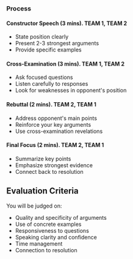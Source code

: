 ### Process



#### Constructor Speech (3 mins). TEAM 1, TEAM 2

- State position clearly
- Present 2-3 strongest arguments
- Provide specific examples

#### Cross-Examination (3 mins). TEAM 1, TEAM 2

- Ask focused questions
- Listen carefully to responses
- Look for weaknesses in opponent's position

#### Rebuttal (2 mins). TEAM 2, TEAM 1

- Address opponent's main points
- Reinforce your key arguments
- Use cross-examination revelations

#### Final Focus (2 mins). TEAM 2, TEAM 1

- Summarize key points
- Emphasize strongest evidence
- Connect back to resolution

## Evaluation Criteria

You will be judged on:

+ Quality and specificity of arguments
+ Use of concrete examples
+ Responsiveness to questions
+ Speaking clarity and confidence
+ Time management
+ Connection to resolution

